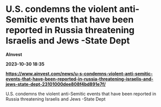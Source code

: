 # U.S. condemns the violent anti-Semitic events that have been reported in Russia threatening Israelis and Jews -State Dept
**AInvest**

**2023-10-30 18:35**

**https://www.ainvest.com/news/u-s-condemns-violent-anti-semitic-events-that-have-been-reported-in-russia-threatening-israelis-and-jews-state-dept-23101000dee808f4bd891e7f/**

U.S. condemns the violent anti-Semitic events that have been reported in Russia threatening Israelis and Jews -State Dept